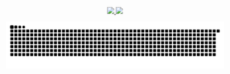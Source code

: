 <div align="center">
  <a href="https://github.com/julbc23">
  <img height="140em" src="https://github-readme-stats.vercel.app/api?username=julbc23&show_icons=true&theme=aura_dark&include_all_commits=true&count_private=true"/>
  <img height="140em" src="https://github-readme-stats.vercel.app/api/top-langs/?username=julbc23&layout=compact&langs_count=7&theme=aura_dark"/>
</div>
  
  ![Snake](https://github.com/julbc23/julbc23/blob/output/github-contribution-grid-snake.svg)
  
